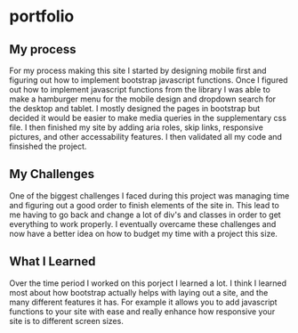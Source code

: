 # portfolio
## My process
For my process making this site I started by designing mobile first and figuring out how to implement bootstrap javascript functions. Once I figured out how to implement javascript functions from the library I was able to make a hamburger menu for the mobile design and dropdown search for the desktop and tablet. I mostly designed the pages in bootstrap but decided it would be easier to make media queries in the supplementary css file. I then finished my site by adding aria roles, skip links, responsive pictures, and other accessability features. I then validated all my code and finsished the project.
## My Challenges
One of the biggest challenges I faced during this project was managing time and figuring out a good order to finish elements of the site in. This lead to me having to go back and change a lot of div's and classes in order to get everything to work properly. I eventually overcame these challenges and now have a better idea on how to budget my time with a project this size.
## What I Learned 
Over the time period I worked on this porject I learned a lot. I think I learned most about how bootstrap actually helps with laying out a site, and the many different features it has. For example it allows you to add javascript functions to your site with ease and really enhance how responsive your site is to different screen sizes. 
